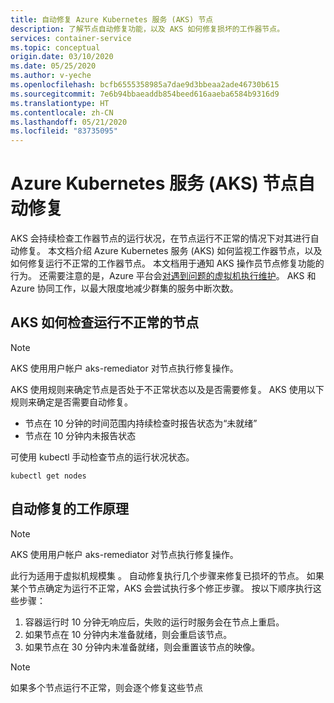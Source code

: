 ```yaml
---
title: 自动修复 Azure Kubernetes 服务 (AKS) 节点
description: 了解节点自动修复功能，以及 AKS 如何修复损坏的工作器节点。
services: container-service
ms.topic: conceptual
origin.date: 03/10/2020
ms.date: 05/25/2020
ms.author: v-yeche
ms.openlocfilehash: bcfb6555358985a7dae9d3bbeaa2ade46730b615
ms.sourcegitcommit: 7e6b94bbaeaddb854beed616aaeba6584b9316d9
ms.translationtype: HT
ms.contentlocale: zh-CN
ms.lasthandoff: 05/21/2020
ms.locfileid: "83735095"
---
```

# <a name="azure-kubernetes-service-aks-node-auto-repair"></a>Azure Kubernetes 服务 (AKS) 节点自动修复

AKS 会持续检查工作器节点的运行状况，在节点运行不正常的情况下对其进行自动修复。 本文档介绍 Azure Kubernetes 服务 (AKS) 如何监视工作器节点，以及如何修复运行不正常的工作器节点。  本文档用于通知 AKS 操作员节点修复功能的行为。 还需要注意的是，Azure 平台会[对遇到问题的虚拟机执行维护][vm-updates]。 AKS 和 Azure 协同工作，以最大限度地减少群集的服务中断次数。

<!--Not Available on  Windows Server node pools-->

## <a name="how-aks-checks-for-unhealthy-nodes"></a>AKS 如何检查运行不正常的节点

> [!Note]
> AKS 使用用户帐户 aks-remediator  对节点执行修复操作。

AKS 使用规则来确定节点是否处于不正常状态以及是否需要修复。 AKS 使用以下规则来确定是否需要自动修复。

* 节点在 10 分钟的时间范围内持续检查时报告状态为“未就绪” 
* 节点在 10 分钟内未报告状态

可使用 kubectl 手动检查节点的运行状况状态。 

```
kubectl get nodes
```

## <a name="how-automatic-repair-works"></a>自动修复的工作原理

> [!Note]
> AKS 使用用户帐户 aks-remediator  对节点执行修复操作。

此行为适用于虚拟机规模集  。  自动修复执行几个步骤来修复已损坏的节点。  如果某个节点确定为运行不正常，AKS 会尝试执行多个修正步骤。  按以下顺序执行这些步骤：

1. 容器运行时 10 分钟无响应后，失败的运行时服务会在节点上重启。
2. 如果节点在 10 分钟内未准备就绪，则会重启该节点。
3. 如果节点在 30 分钟内未准备就绪，则会重置该节点的映像。

> [!Note]
> 如果多个节点运行不正常，则会逐个修复这些节点

<!--Not Avaiable on ## Next steps-->

<!--Not Avaiable on [Availability Zones][availability-zones]-->

<!-- LINKS - External -->

<!-- LINKS - Internal -->

<!--Not Avaiable on [availability-zones]: ./availability-zones.md-->

[vm-updates]: ../virtual-machines/maintenance-and-updates.md

<!-- Update_Description: new article about node auto repair -->
<!--NEW.date: 05/06/2020-->